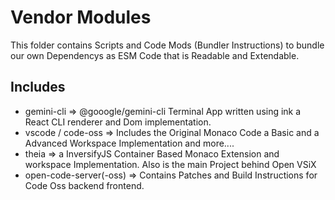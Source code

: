 # Vendor Modules
This folder contains Scripts and Code Mods (Bundler Instructions) to bundle our own Dependencys as ESM Code that is Readable and Extendable.

## Includes
- gemini-cli => @gooogle/gemini-cli Terminal App written using ink a React CLI renderer and Dom implementation.
- vscode / code-oss => Includes the Original Monaco Code a Basic and a Advanced Workspace Implementation and more....
- theia => a InversifyJS Container Based Monaco Extension and workspace Implementation. Also is the main Project behind Open VSiX
- open-code-server(-oss) => Contains Patches and Build Instructions for Code Oss backend frontend.
